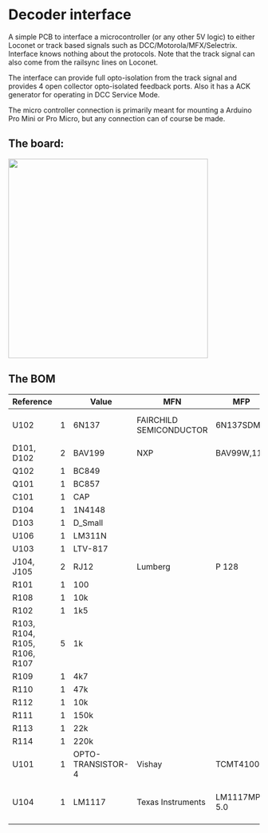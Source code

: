 Decoder interface
=================

A simple PCB to interface a microcontroller (or any other 5V logic) to either Loconet or track based signals such as DCC/Motorola/MFX/Selectrix. Interface knows nothing about the protocols. Note that the track signal can also come from the railsync lines on Loconet.

The interface can provide full opto-isolation from the track signal and provides 4 open collector opto-isolated feedback ports. Also it has a ACK generator for operating in DCC Service Mode.

The micro controller connection is primarily meant for mounting a Arduino Pro Mini or Pro Micro, but any connection can of course be made.

The board:
----------
<img src="https://raw.github.com/dirkjankrijnders/decint/Rev.1/Media/PCB.png" width=400px>

The BOM
-------


| Reference                    |   | Value             | MFN                     | MFP          | S1PN    | S1PL                                                                                                                |
|------------------------------|---|-------------------|-------------------------|--------------|---------|---------------------------------------------------------------------------------------------------------------------|
| U102                         | 1 | 6N137             | FAIRCHILD SEMICONDUCTOR | 6N137SDM     | 2322504 | http://nl.farnell.com/fairchild-semiconductor/6n137sdm/opto-cplr-logic-gate-o-p-5kv-smd/dp/2322504                  |
| D101, D102                   | 2 | BAV199            | NXP                     | BAV99W,115   | 1081212 | http://nl.farnell.com/nxp/bav99w-115/diode-dual-0-15a-100v-sot-323/dp/1081212                                       |
| Q102                         | 1 | BC849             |                         |              |         |                                                                                                                     |
| Q101                         | 1 | BC857             |                         |              |         |                                                                                                                     |
| C101                         | 1 | CAP               |                         |              |         |                                                                                                                     |
| D104                         | 1 | 1N4148            |                         |              |         |                                                                                                                     |
| D103                         | 1 | D_Small           |                         |              |         |                                                                                                                     |
| U106                         | 1 | LM311N            |            | |         |                                                                                                                     |
| U103                         | 1 | LTV-817           |                         |              |         |                                                                                                                     |
| J104, J105                   | 2 | RJ12              | Lumberg                 | P 128        | 1243235 | http://nl.farnell.com/lumberg/p-128/modular-plug-crimp-rj12-6p6c/dp/1243235                                         |
| R101                         | 1 | 100               |                         |              |         |                                                                                                                     |
| R108                         | 1 | 10k               |                         |              |         |                                                                                                                     |
| R102                         | 1 | 1k5               |                         |              |         |                                                                                                                     |
| R103, R104, R105, R106, R107 | 5 | 1k                |                         |              |         |                                                                                                                     |
| R109                         | 1 | 4k7               |                         |              |         |                                                                                                                     |
| R110                         | 1 | 47k               |                         |              |         |                                                                                                                     |
| R112                         | 1 | 10k               |                         |              |         |                                                                                                                     |
| R111                         | 1 | 150k              |                         |              |         |                                                                                                                     |
| R113                         | 1 | 22k               |                         |              |         |                                                                                                                     |
| R114                         | 1 | 220k              |                         |              |         |                                                                                                                     |
| U101                         | 1 | OPTO-TRANSISTOR-4 | Vishay                  | TCMT4100     | 1779650 | http://nl.farnell.com/vishay/tcmt4100/optocplr-smd-16pin-4ch-trans-syst/dp/1779650                                  |
| U104                         | 1 | LM1117            | Texas Instruments       |LM1117MP-5.0               | 9778209 | http://nl.farnell.com/texas-instruments/lm1117mp-5-0/ldo-0-8a-5v-sot-223/dp/9778209?ost=9778209&selectedCategoryId= |